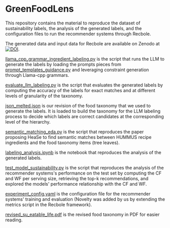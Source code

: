 # GreenFoodLens

This repository contains the material to reproduce the dataset of sustainability labels, the analysis of the generated labels, and the configuration files to run the recommender systems through Recbole.

The generated data and input data for Recbole are available on Zenodo at [![DOI](https://zenodo.org/badge/DOI/10.5281/zenodo.14894799.svg)](https://doi.org/10.5281/zenodo.14894798).

[llama_cpp_grammar_ingredient_labeling.py](src/llama_cpp_grammar_ingredient_labeling.py) is the script that runs the LLM to generate the labels by loading the prompts pieces from [prompt_templates_guidance.py](src/prompt_templates_guidance.py) and leveraging constraint generation through Llama-cpp grammars.

[evaluate_llm_labeling.py](src/evaluate_llm_labeling.py) is the script that evaluates the generated labels by computing the accuracy of the labels for exact matches and at different levels of granularity of the taxonomy.

[json_melted.json](json_melted.json) is our revision of the food taxonomy that we used to generate the labels. It is loaded to build the taxonomy for the LLM labeling process to decide which labels are correct candidates at the corresponding level of the hierarchy.

[semantic_matching_eda.py](src/semantic_matching_eda.py) is the script that reproduces the paper proposing HeaSe to find semantic matches between HUMMUS recipe ingredients and the food taxonomy items (tree leaves).

[labeling_analysis.ipynb](src/labeling_analysis.ipynb) is the notebook that reproduces the analysis of the generated labels.

[test_model_sustainability.py](test_model_sustainability.py) is the script that reproduces the analysis of the recommender systems's performance on the test set by computing the CF and WF per serving size, retrieving the top-k recommendations, and explored the models' performance relationship with the CF and WF.

[experiment_config.yaml](experiment_config.yaml) is the configuration file for the recommender systems' training and evaluation (Novelty was added by us by extending the metrics script in the Recbole framework).

[revised_su_eatable_life.pdf](revised_su_eatable_life.pdf) is the revised food taxonomy in PDF for easier reading.
